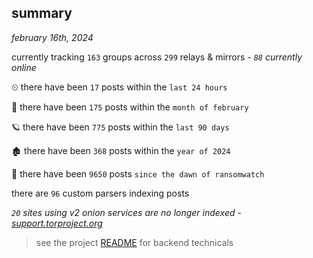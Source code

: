 
## summary
_february 16th, 2024_

currently tracking `163` groups across `299` relays & mirrors - _`88` currently online_

⏲ there have been `17` posts within the `last 24 hours`

🦈 there have been `175` posts within the `month of february`

🪐 there have been `775` posts within the `last 90 days`

🏚 there have been `368` posts within the `year of 2024`

🦕 there have been `9650` posts `since the dawn of ransomwatch`

there are `96` custom parsers indexing posts

_`20` sites using v2 onion services are no longer indexed - [support.torproject.org](https://support.torproject.org/onionservices/v2-deprecation/)_

> see the project [README](https://github.com/joshhighet/ransomwatch#ransomwatch--) for backend technicals
